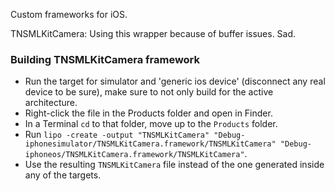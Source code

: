 Custom frameworks for iOS.

TNSMLKitCamera: Using this wrapper because of buffer issues. Sad.

### Building TNSMLKitCamera framework
- Run the target for simulator and 'generic ios device' (disconnect any real device to be sure), make sure to not only build for the active architecture.
- Right-click the file in the Products folder and open in Finder.
- In a Terminal `cd` to that folder, move up to the `Products` folder.
- Run `lipo -create -output "TNSMLKitCamera" "Debug-iphonesimulator/TNSMLKitCamera.framework/TNSMLKitCamera" "Debug-iphoneos/TNSMLKitCamera.framework/TNSMLKitCamera"`.
- Use the resulting `TNSMLKitCamera` file instead of the one generated inside any of the targets.
